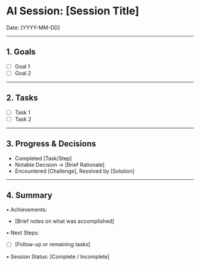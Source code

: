 # AI Session: [Session Title]  
Date: [YYYY-MM-DD]

---

## 1. Goals
- [ ] Goal 1
- [ ] Goal 2

---

## 2. Tasks
- [ ] Task 1
- [ ] Task 2

---

## 3. Progress & Decisions
- Completed [Task/Step]
- Notable Decision → [Brief Rationale]
- Encountered [Challenge], Resolved by [Solution]

---

## 4. Summary
• Achievements:  
  - [Brief notes on what was accomplished]

• Next Steps:  
  - [ ] [Follow-up or remaining tasks]

• Session Status: [Complete / Incomplete]